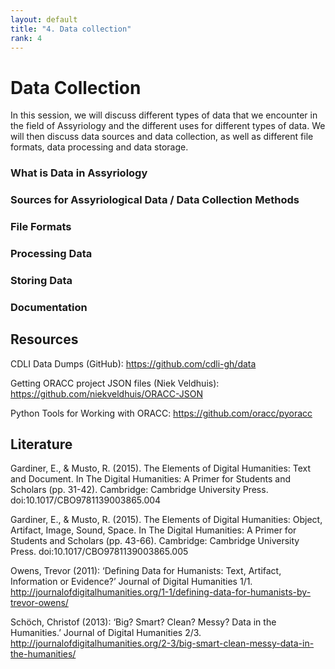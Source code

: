 ```yaml
---
layout: default
title: "4. Data collection"
rank: 4
---
```

# Data Collection

In this session, we will discuss different types of data that we encounter in the field of Assyriology and the different uses for different types of data. We will then discuss data sources and data collection, as well as different file formats, data processing and data storage.

### What is Data in Assyriology

### Sources for Assyriological Data / Data Collection Methods

### File Formats

### Processing Data

### Storing Data

### Documentation

## Resources

CDLI Data Dumps (GitHub): https://github.com/cdli-gh/data

Getting ORACC project JSON files (Niek Veldhuis): https://github.com/niekveldhuis/ORACC-JSON

Python Tools for Working with ORACC: https://github.com/oracc/pyoracc

## Literature

Gardiner, E., & Musto, R. (2015). The Elements of Digital Humanities: Text and Document. In The Digital Humanities: A Primer for Students and Scholars (pp. 31-42). Cambridge: Cambridge University Press. doi:10.1017/CBO9781139003865.004

Gardiner, E., & Musto, R. (2015). The Elements of Digital Humanities: Object, Artifact, Image, Sound, Space. In The Digital Humanities: A Primer for Students and Scholars (pp. 43-66). Cambridge: Cambridge University Press. doi:10.1017/CBO9781139003865.005

Owens, Trevor (2011): ‘Defining Data for Humanists: Text, Artifact, Information or Evidence?’ Journal of Digital Humanities 1/1. http://journalofdigitalhumanities.org/1-1/defining-data-for-humanists-by-trevor-owens/

Schöch, Christof (2013): ‘Big? Smart? Clean? Messy? Data in the Humanities.’ Journal of Digital Humanities 2/3. http://journalofdigitalhumanities.org/2-3/big-smart-clean-messy-data-in-the-humanities/
